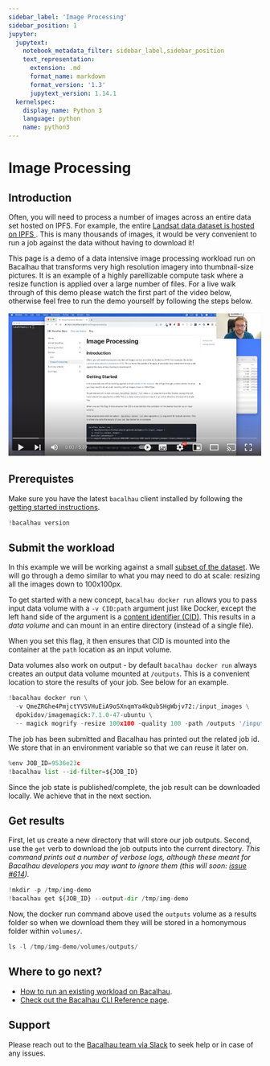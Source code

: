 ```yaml
---
sidebar_label: 'Image Processing'
sidebar_position: 1
jupyter:
  jupytext:
    notebook_metadata_filter: sidebar_label,sidebar_position
    text_representation:
      extension: .md
      format_name: markdown
      format_version: '1.3'
      jupytext_version: 1.14.1
  kernelspec:
    display_name: Python 3
    language: python
    name: python3
---
```


<!-- #region -->
# Image Processing


## Introduction

Often, you will need to process a number of images across an entire data set hosted on IPFS. For example, the entire [Landsat data dataset is hosted on IPFS ](https://ipfs.io/ipfs/QmeZRGhe4PmjctYVSVHuEiA9oSXnqmYa4kQubSHgWbjv72). This is many thousands of images, it would be very convenient to run a job against the data without having to download it!

This page is a demo of a data intensive image processing workload run on Bacalhau that transforms very high resolution imagery into thumbnail-size pictures.
It is an example of a highly parellizable compute task where a resize function is applied over a large number of files.
For a live walk through of this demo please watch the first part of the video below, otherwise feel free to run the demo yourself by following the steps below.

[![Bacalhau Intro Video](/img/Bacalhau_Intro_Video_thumbnail.jpg)](https://www.youtube.com/watch?v=wkOh05J5qgA)

<!-- [![image](./Bacalhau_Intro_Video.jpg)](https://www.youtube.com/watch?v=wkOh05J5qgA) -->
<!-- #endregion -->

## Prerequistes

Make sure you have the latest `bacalhau` client installed by following the [getting started instructions](../../../getting-started/installation).

```python
!bacalhau version
```

## Submit the workload

In this example we will be working against a small [subset of the dataset](https://ipfs.io/ipfs/QmeZRGhe4PmjctYVSVHuEiA9oSXnqmYa4kQubSHgWbjv72). We will go through a demo similar to what you may need to do at scale: resizing all the images down to 100x100px.

To get started with a new concept, `bacalhau docker run` allows you to pass input data volume with a `-v CID:path` argument just like Docker, except the left hand side of the argument is a [content identifier (CID)](https://github.com/multiformats/cid).
This results in a *data volume* and can mount in an entire directory (instead of a single file).

When you set this flag, it then ensures that CID is mounted into the container at the `path` location as an input volume.

Data volumes also work on output - by default `bacalhau docker run` always creates an output data volume mounted at `/outputs`.
This is a convenient location to store the results of your job. See below for an example.

```python
!bacalhau docker run \
  -v QmeZRGhe4PmjctYVSVHuEiA9oSXnqmYa4kQubSHgWbjv72:/input_images \
  dpokidov/imagemagick:7.1.0-47-ubuntu \
  -- magick mogrify -resize 100x100 -quality 100 -path /outputs '/input_images/*.jpg'
```

The job has been submitted and Bacalhau has printed out the related job id.
We store that in an environment variable so that we can reuse it later on.

```python
%env JOB_ID=9536e23c
!bacalhau list --id-filter=${JOB_ID}
```

Since the job state is published/complete, the job result can be downloaded locally.
We achieve that in the next section.


## Get results

First, let us create a new directory that will store our job outputs.
Second, use the `get` verb to download the job outputs into the current directory.
_This command prints out a number of verbose logs, although these meant for Bacalhau developers you may want to ignore them (this will soon: [issue #614](https://github.com/filecoin-project/bacalhau/issues/614))._

```python
!mkdir -p /tmp/img-demo
!bacalhau get ${JOB_ID} --output-dir /tmp/img-demo
```

Now, the docker run command above used the `outputs` volume as a results folder so when we download them they will be stored in a homonymous folder within `volumes/`.

```python
ls -l /tmp/img-demo/volumes/outputs/
```

## Where to go next?

* [How to run an existing workload on Bacalhau](../../../getting-started/workload-onboarding).
* [Check out the Bacalhau CLI Reference page](../../../all-flags).


## Support

Please reach out to the [Bacalhau team via Slack](https://filecoinproject.slack.com/archives/C02RLM3JHUY) to seek help or in case of any issues.

```python

```
